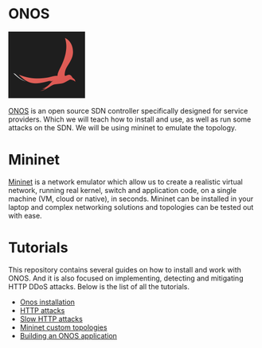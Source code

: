 # ONOS

![ONOS logo](./res/onos_logo.png)

[ONOS](https://onosproject.org/) is an open source SDN controller specifically designed for service providers. Which we will teach how to install and use, as well as run some attacks on the SDN. We will be using mininet to emulate the topology. 

# Mininet

[Mininet](http://mininet.org/) is a network emulator which allow us to create a realistic virtual network, running real kernel, switch and application code, on a single machine (VM, cloud or native), in seconds. Mininet can be installed in your laptop and complex networking solutions and topologies can be tested out with ease.

# Tutorials

This repository contains several guides on how to install and work with ONOS. And it is also focused on implementing, detecting and mitigating HTTP DDoS attacks. Below is the list of all the tutorials.

 - [Onos installation](./INSTALL.md)
 - [HTTP attacks](./HTTP_ATTACKS.md)
 - [Slow HTTP attacks](./SLOW_HTTP_ATTACKS.md)
 - [Mininet custom topologies](./TOPOLOGIES.md)
 - [Building an ONOS application](./BUILDING_ONOS_APPS.md)

